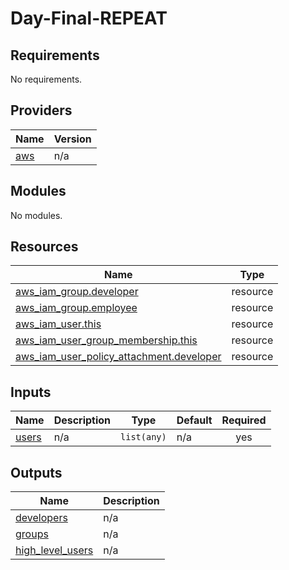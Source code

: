 # Day-Final-REPEAT

<!-- BEGINNING OF PRE-COMMIT-TERRAFORM DOCS HOOK -->
## Requirements

No requirements.

## Providers

| Name | Version |
|------|---------|
| <a name="provider_aws"></a> [aws](#provider\_aws) | n/a |

## Modules

No modules.

## Resources

| Name | Type |
|------|------|
| [aws_iam_group.developer](https://registry.terraform.io/providers/hashicorp/aws/latest/docs/resources/iam_group) | resource |
| [aws_iam_group.employee](https://registry.terraform.io/providers/hashicorp/aws/latest/docs/resources/iam_group) | resource |
| [aws_iam_user.this](https://registry.terraform.io/providers/hashicorp/aws/latest/docs/resources/iam_user) | resource |
| [aws_iam_user_group_membership.this](https://registry.terraform.io/providers/hashicorp/aws/latest/docs/resources/iam_user_group_membership) | resource |
| [aws_iam_user_policy_attachment.developer](https://registry.terraform.io/providers/hashicorp/aws/latest/docs/resources/iam_user_policy_attachment) | resource |

## Inputs

| Name | Description | Type | Default | Required |
|------|-------------|------|---------|:--------:|
| <a name="input_users"></a> [users](#input\_users) | n/a | `list(any)` | n/a | yes |

## Outputs

| Name | Description |
|------|-------------|
| <a name="output_developers"></a> [developers](#output\_developers) | n/a |
| <a name="output_groups"></a> [groups](#output\_groups) | n/a |
| <a name="output_high_level_users"></a> [high\_level\_users](#output\_high\_level\_users) | n/a |
<!-- END OF PRE-COMMIT-TERRAFORM DOCS HOOK -->
